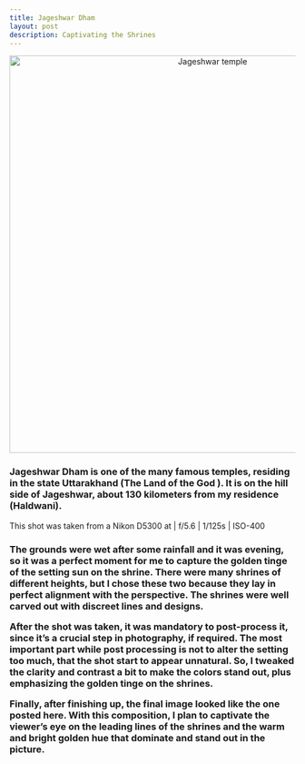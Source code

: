 ```yaml
---
title: Jageshwar Dham
layout: post
description: Captivating the Shrines
---
```

<div align=center><img src="https://jaideepbankoti.github.io/logbox/assets/img/jageshwar_dham.jpg" alt="Jageshwar temple" width="700px"></div>
<h3>
Jageshwar Dham is one of the many famous temples, residing in the state Uttarakhand (The Land of the God ). It is on the hill side of Jageshwar, about 130 kilometers from my residence (Haldwani).
</h3>

This shot was taken from a Nikon D5300 at | f/5.6 | 1/125s | ISO-400

<h3>
The grounds were wet after some rainfall and it was evening, so it was a perfect moment for me to capture the golden tinge of the setting sun on the shrine. There were many shrines of different heights, but I chose these two because they lay in perfect alignment with the perspective. The shrines were well carved out with discreet lines and designs.

After the shot was taken, it was mandatory to post-process it, since it’s a crucial step in photography, if required. The most important part while post processing is not to alter the setting too much, that the shot start to appear unnatural. So, I tweaked the clarity and contrast a bit to make the colors stand out, plus emphasizing the golden tinge on the shrines.

Finally, after finishing up, the final image looked like the one posted here. With this composition, I plan to captivate the viewer’s eye on the leading lines of the shrines and the warm and bright golden hue that dominate and stand out in the picture.
</h3>
